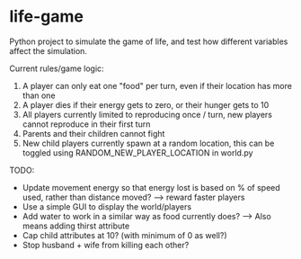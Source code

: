 # life-game
Python project to simulate the game of life, and test how different variables affect the simulation.

Current rules/game logic:
1. A player can only eat one "food" per turn, even if their location has more than one
2. A player dies if their energy gets to zero, or their hunger gets to 10
3. All players currently limited to reproducing once / turn, new players cannot reproduce in their first turn
4. Parents and their children cannot fight
5. New child players currently spawn at a random location, this can be toggled using RANDOM_NEW_PLAYER_LOCATION in world.py

TODO:
- Update movement energy so that energy lost is based on % of speed used, rather than distance moved? --> reward faster players
- Use a simple GUI to display the world/players
- Add water to work in a similar way as food currently does? --> Also means adding thirst attribute
- Cap child attributes at 10? (with minimum of 0 as well?)
- Stop husband + wife from killing each other?
